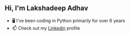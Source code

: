 ## Hi, I'm Lakshadeep Adhav

<!--
**lakshadeep91/lakshadeep91** is a ✨ _special_ ✨ repository because its `README.md` (this file) appears on your GitHub profile.

Here are some ideas to get you started:

- 🔭 I’m currently working on ...
- 🌱 I’m currently learning ...
- 👯 I’m looking to collaborate on ...
- 🤔 I’m looking for help with ...
- 💬 Ask me about ...
- 📫 How to reach me: ...
- 😄 Pronouns: ...
- ⚡ Fun fact: ...
-->

- 🖥️ I've been coding in Python primarily for over 6 years
- 📫 Check out my [Linkedin](https://www.linkedin.com/in/lakshadeep/) profile
